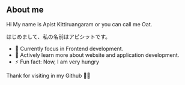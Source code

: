 ## About me
Hi My name is Apist Kittiruangaram or you can call me Oat.

はじめまして、私の名前はアピシットです。
- 🔭 Currently focus in Frontend development.
- 🌱 Actively learn more about website and application development.
- ⚡ Fun fact: Now, I am very hungry

Thank for visiting in my Github 🤗🤗

<!--
**Apisitkitti/Apisitkitti** is a ✨ _special_ ✨ repository because its `README.md` (this file) appears on your GitHub profile.

Here are some ideas to get you started:

- 🔭 I’m currently working on ...
- 🌱 I’m currently learning ...
- 👯 I’m looking to collaborate on ...
- 🤔 I’m looking for help with ...
- 💬 Ask me about ...
- 📫 How to reach me: ...
- 😄 Pronouns: ...
- ⚡ Fun fact: ...
-->
